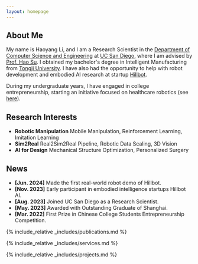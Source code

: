 ```yaml
---
layout: homepage
---
```


## About Me

My name is Haoyang Li, and I am a Research Scientist in the [Department of Computer Science
and Engineering](https://cse.ucsd.edu/) at [UC San Diego](https://ucsd.edu/), where I am advised by
[Prof. Hao Su](https://cseweb.ucsd.edu/~haosu/). I obtained my bachelor's degree in
Intelligent Manufacturing from [Tongji University](https://en.tongji.edu.cn/p/#/). I have also had
the opportunity to help with robot development and embodied AI research at startup [Hillbot](https://www.hillbot.ai/).
<!-- 
—an interdisciplinary major combining mechanics and computer
science-from [Tongji University](https://en.tongji.edu.cn/p/#/). I have also had
the opportunity to work with [Prof. Rui Chen](https://callmeray.github.io/homepage/Home.html)
at [Tsinghua University](https://www.tsinghua.edu.cn/en/), and focused on
UAV research in the [Vision4Robotics Group](https://vision4robotics.github.io/). -->
During my undergraduate years, I have engaged in college entrepreneurship, starting an initiative
focused on healthcare robotics (see [here](http://www.xinhuanet.com/english/2021-02/02/c_139715877.htm)).

## Research Interests
<!-- - **Computer Vision:** image recognition, image generation, video captioning
- **Machine Learning:** meta-learning, incremental learning, transfer learning -->
- **Robotic Manipulation** Mobile Manipulation, Reinforcement Learning, Imitation Learning
- **Sim2Real** Real2Sim2Real Pipeline, Robotic Data Scaling, 3D Vision
- **AI for Design** Mechanical Structure Optimization, Personalized Surgery

## News
- **[Jun. 2024]** Made the first real-world robot demo of Hillbot.
- **[Nov. 2023]** Early participant in embodied intelligence startups Hillbot AI.
- **[Aug. 2023]** Joined UC San Diego as a Research Scientist.
- **[May. 2023]** Awarded with Outstanding Graduate of Shanghai. 
- **[Mar. 2022]** First Prize in Chinese College Students Entrepreneurship Competition.

{% include_relative _includes/publications.md %}

{% include_relative _includes/services.md %}

{% include_relative _includes/projects.md %}